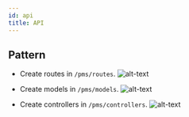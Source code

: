 ```yaml
---
id: api
title: API
---
```


## Pattern

- Create routes in `/pms/routes`.
![alt-text](/img/routebsc.png)

- Create models in `/pms/models`.
![alt-text](/img/modelbsc.png)

- Create controllers in `/pms/controllers`.
![alt-text](/img/controllerbsc.png)

